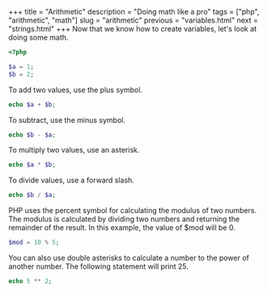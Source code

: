 +++
title = "Arithmetic"
description = "Doing math like a pro"
tags = ["php", "arithmetic", "math"]
slug = "arithmetic"
previous = "variables.html"
next = "strings.html"
+++
Now that we know how to create variables, let's look at doing some math.
```php
<?php

$a = 1;
$b = 2;
```

To add two values, use the plus symbol.
```php
echo $a + $b;
```

To subtract, use the minus symbol.
```php
echo $b - $a;
```

To multiply two values, use an asterisk.
```php
echo $a * $b;
```

To divide values, use a forward slash.
```php
echo $b / $a;
```

PHP uses the percent symbol for calculating the modulus of two numbers.
The modulus is calculated by dividing two numbers and returning the remainder of the result.
In this example, the value of $mod will be 0.
```php
$mod = 10 % 5;
```

You can also use double asterisks to calculate a number to the power of another number.
The following statement will print 25.
```php
echo 5 ** 2;
```
